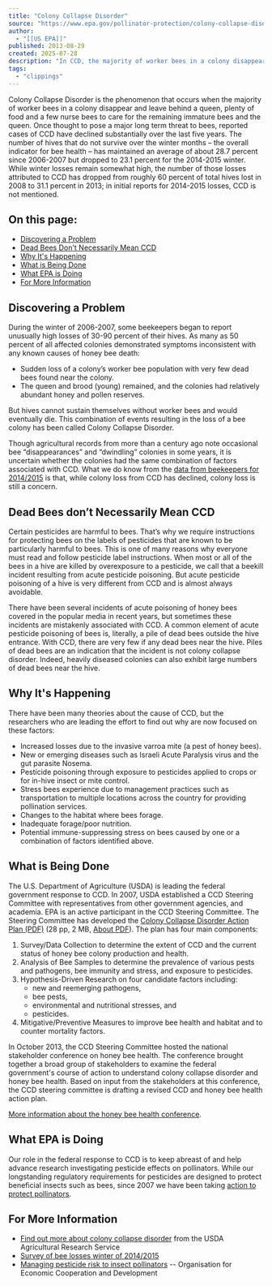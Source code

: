 ```yaml
---
title: "Colony Collapse Disorder"
source: "https://www.epa.gov/pollinator-protection/colony-collapse-disorder"
author:
  - "[[US EPA]]"
published: 2013-08-29
created: 2025-07-28
description: "In CCD, the majority of worker bees in a colony disappear and leave behind a queen, plenty of food and a few nurse bees to care for remaining immature bees and the queen. EPA and USDA are working to understand this problem."
tags:
  - "clippings"
---
```

Colony Collapse Disorder is the phenomenon that occurs when the majority of worker bees in a colony disappear and leave behind a queen, plenty of food and a few nurse bees to care for the remaining immature bees and the queen. Once thought to pose a major long term threat to bees, reported cases of CCD have declined substantially over the last five years. The number of hives that do not survive over the winter months – the overall indicator for bee health – has maintained an average of about 28.7 percent since 2006-2007 but dropped to 23.1 percent for the 2014-2015 winter. While winter losses remain somewhat high, the number of those losses attributed to CCD has dropped from roughly 60 percent of total hives lost in 2008 to 31.1 percent in 2013; in initial reports for 2014-2015 losses, CCD is not mentioned.

## On this page:

- [Discovering a Problem](https://www.epa.gov/pollinator-protection/#discovering%20a%20problem)
- [Dead Bees Don't Necessarily Mean CCD](https://www.epa.gov/pollinator-protection/#dead%20bees%20don't%20equal%20ccd)
- [Why It's Happening](https://www.epa.gov/pollinator-protection/#why%20it%20is%20happening)
- [What is Being Done](https://www.epa.gov/pollinator-protection/#what)
- [What EPA is Doing](https://www.epa.gov/pollinator-protection/#what%20epa%20is%20doing)
- [For More Information](https://www.epa.gov/pollinator-protection/#for%20more%20information%20bees)

## Discovering a Problem

During the winter of 2006-2007, some beekeepers began to report unusually high losses of 30-90 percent of their hives. As many as 50 percent of all affected colonies demonstrated symptoms inconsistent with any known causes of honey bee death:

- Sudden loss of a colony’s worker bee population with very few dead bees found near the colony.
- The queen and brood (young) remained, and the colonies had relatively abundant honey and pollen reserves.

But hives cannot sustain themselves without worker bees and would eventually die. This combination of events resulting in the loss of a bee colony has been called Colony Collapse Disorder.

Though agricultural records from more than a century ago note occasional bee “disappearances” and “dwindling” colonies in some years, it is uncertain whether the colonies had the same combination of factors associated with CCD. What we do know from the [data from beekeepers for 2014/2015](https://www.ars.usda.gov/news-events/news/research-news/2015/bee-survey-lower-winter-losses-higher-summer-losses-increased-total-annual-losses/) is that, while colony loss from CCD has declined, colony loss is still a concern.

## Dead Bees don’t Necessarily Mean CCD

Certain pesticides are harmful to bees. That’s why we require instructions for protecting bees on the labels of pesticides that are known to be particularly harmful to bees. This is one of many reasons why everyone must read and follow pesticide label instructions. When most or all of the bees in a hive are killed by overexposure to a pesticide, we call that a beekill incident resulting from acute pesticide poisoning. But acute pesticide poisoning of a hive is very different from CCD and is almost always avoidable.

There have been several incidents of acute poisoning of honey bees covered in the popular media in recent years, but sometimes these incidents are mistakenly associated with CCD. A common element of acute pesticide poisoning of bees is, literally, a pile of dead bees outside the hive entrance. With CCD, there are very few if any dead bees near the hive. Piles of dead bees are an indication that the incident is not colony collapse disorder. Indeed, heavily diseased colonies can also exhibit large numbers of dead bees near the hive.

## Why It's Happening

There have been many theories about the cause of CCD, but the researchers who are leading the effort to find out why are now focused on these factors:

- Increased losses due to the invasive varroa mite (a pest of honey bees).
- New or emerging diseases such as Israeli Acute Paralysis virus and the gut parasite Nosema.
- Pesticide poisoning through exposure to pesticides applied to crops or for in-hive insect or mite control.
- Stress bees experience due to management practices such as transportation to multiple locations across the country for providing pollination services.
- Changes to the habitat where bees forage.
- Inadequate forage/poor nutrition.
- Potential immune-suppressing stress on bees caused by one or a combination of factors identified above.

## What is Being Done

The U.S. Department of Agriculture (USDA) is leading the federal government response to CCD. In 2007, USDA established a CCD Steering Committee with representatives from other government agencies, and academia. EPA is an active participant in the CCD Steering Committee. The Steering Committee has developed the [Colony Collapse Disorder Action Plan (PDF)](https://www.ars.usda.gov/is/br/ccd/ccd_actionplan.pdf) (28 pp, 2 MB, [About PDF](https://www.epa.gov/home/pdf-files)). The plan has four main components:

1. Survey/Data Collection to determine the extent of CCD and the current status of honey bee colony production and health.
2. Analysis of Bee Samples to determine the prevalence of various pests and pathogens, bee immunity and stress, and exposure to pesticides.
3. Hypothesis-Driven Research on four candidate factors including:
	- new and reemerging pathogens,
	- bee pests,
	- environmental and nutritional stresses, and
	- pesticides.
4. Mitigative/Preventive Measures to improve bee health and habitat and to counter mortality factors.

In October 2013, the CCD Steering Committee hosted the national stakeholder conference on honey bee health. The conference brought together a broad group of stakeholders to examine the federal government's course of action to understand colony collapse disorder and honey bee health. Based on input from the stakeholders at this conference, the CCD steering committee is drafting a revised CCD and honey bee health action plan.

[More information about the honey bee health conference](https://www.epa.gov/pollinator-protection/stakeholder-conference-bee-health).

## What EPA is Doing

Our role in the federal response to CCD is to keep abreast of and help advance research investigating pesticide effects on pollinators. While our longstanding regulatory requirements for pesticides are designed to protect beneficial insects such as bees, since 2007 we have been taking [action to protect pollinators](https://www.epa.gov/pollinator-protection/epa-actions-protect-pollinators).

## For More Information

- [Find out more about colony collapse disorder](https://www.ars.usda.gov/oc/br/ccd/index/) from the USDA Agricultural Research Service
- [Survey of bee losses winter of 2014/2015](https://www.ars.usda.gov/news-events/news/research-news/2015/bee-survey-lower-winter-losses-higher-summer-losses-increased-total-annual-losses/)
- [Managing pesticide risk to insect pollinators](http://www.oecd.org/chemicalsafety/risk-mitigation-pollinators/) -- Organisation for Economic Cooperation and Development